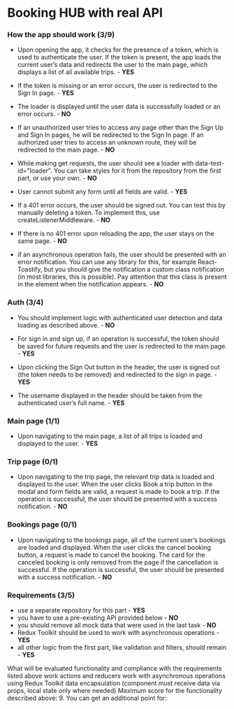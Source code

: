 # Booking HUB with real API

### How the app should work (3/9)
- Upon opening the app, it checks for the presence of a token, which is used to authenticate the user. If the token is present, the app loads the current user’s data and redirects the user to the main page, which displays a list of all available trips. - **YES**

- If the token is missing or an error occurs, the user is redirected to the Sign In page. - **YES**

- The loader is displayed until the user data is successfully loaded or an error occurs. - **NO**

- If an unauthorized user tries to access any page other than the Sign Up and Sign In pages, he will be redirected to the Sign In page. If an authorized user tries to access an unknown route, they will be redirected to the main page. - **NO**

- While making get requests, the user should see a loader with data-test-id="loader". You can take styles for it from the repository from the first part, or use your own. - **NO**

- User cannot submit any form until all fields are valid. - **YES**

- If a 401 error occurs, the user should be signed out. You can test this by manually deleting a token. To implement this, use createListenerMiddleware. - **NO**

- If there is no 401 error upon reloading the app, the user stays on the same page. - **NO**

- if an asynchronous operation fails, the user should be presented with an error notification. You can use any library for this, for example React-Toastify, but you should give the notification a custom class notification (in most libraries, this is possible). Pay attention that this class is present in the element when the notification appears. - **NO**

### Auth (3/4)
- You should implement logic with authenticated user detection and data loading as described above. - **NO**

- For sign in and sign up, if an operation is successful, the token should be saved for future requests and the user is redirected to the main page. - **YES**

- Upon clicking the Sign Out button in the header, the user is signed out (the token needs to be removed) and redirected to the sign in page. - **YES**

- The username displayed in the header should be taken from the authenticated user’s full name. - **YES**

### Main page (1/1)
- Upon navigating to the main page, a list of all trips is loaded and displayed to the user. - **YES**

### Trip page (0/1)
- Upon navigating to the trip page, the relevant trip data is loaded and displayed to the user. When the user clicks Book a trip button in the modal and form fields are valid, a request is made to book a trip. If the operation is successful, the user should be presented with a success notification. - **NO**

### Bookings page (0/1)
- Upon navigating to the bookings page, all of the current user’s bookings are loaded and displayed. When the user clicks the cancel booking button, a request is made to cancel the booking. The card for the canceled booking is only removed from the page if the cancellation is successful. If the operation is successful, the user should be presented with a success notification. - **NO**

### Requirements (3/5)
- use a separate repository for this part - **YES**
- you have to use a pre-existing API provided below - **NO**
- you should remove all mock data that were used in the last task - **NO**
- Redux Toolkit should be used to work with asynchronous operations - **YES**
- all other logic from the first part, like validation and filters, should remain - **YES**

What will be evaluated
functionality and compliance with the requirements listed above
work actions and reducers
work with asynchronous operations using Redux Toolkit
data encapsulation (component must receive data via props, local state only where needed)
Maximum score for the functionality described above: 9. You can get an additional point for:

